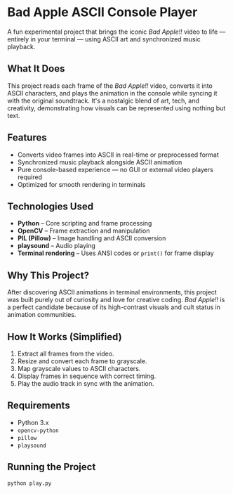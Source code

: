 # Bad Apple ASCII Console Player

A fun experimental project that brings the iconic *Bad Apple!!* video to life — entirely in your terminal — using ASCII art and synchronized music playback.

##  What It Does

This project reads each frame of the *Bad Apple!!* video, converts it into ASCII characters, and plays the animation in the console while syncing it with the original soundtrack. It's a nostalgic blend of art, tech, and creativity, demonstrating how visuals can be represented using nothing but text.

##  Features

- Converts video frames into ASCII in real-time or preprocessed format
- Synchronized music playback alongside ASCII animation
- Pure console-based experience — no GUI or external video players required
- Optimized for smooth rendering in terminals

## Technologies Used

- **Python** – Core scripting and frame processing
- **OpenCV** – Frame extraction and manipulation
- **PIL (Pillow)** – Image handling and ASCII conversion
- **playsound** – Audio playing
- **Terminal rendering** – Uses ANSI codes or `print()` for frame display

## Why This Project?

After discovering ASCII animations in terminal environments, this project was built purely out of curiosity and love for creative coding. *Bad Apple!!* is a perfect candidate because of its high-contrast visuals and cult status in animation communities.

## How It Works (Simplified)

1. Extract all frames from the video.
2. Resize and convert each frame to grayscale.
3. Map grayscale values to ASCII characters.
4. Display frames in sequence with correct timing.
5. Play the audio track in sync with the animation.

## Requirements

- Python 3.x
- `opencv-python`
- `pillow`
- `playsound`

## Running the Project

```bash
python play.py
